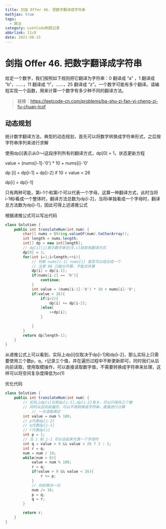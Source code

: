 ```yaml
---
title: 剑指 Offer 46. 把数字翻译成字符串
mathjax: true
tags:
  - 算法
category: LeetCode刷题记录
abbrlink: 11c0
date: 2021-08-15
---
```

# 剑指 Offer 46. 把数字翻译成字符串

给定一个数字，我们按照如下规则把它翻译为字符串：0 翻译成 “a” ，1 翻译成 “b”，……，11 翻译成 “l”，……，25 翻译成 “z”。一个数字可能有多个翻译。请编程实现一个函数，用来计算一个数字有多少种不同的翻译方法。

> 链接：https://leetcode-cn.com/problems/ba-shu-zi-fan-yi-cheng-zi-fu-chuan-lcof

<!-- more -->

## 动态规划

统计数字翻译方法，典型的动态规划，首先可以将数字转换成字符串形式，之后按字符串序列来进行求解

使用dp[i]表示从0～i这段序列所有的翻译方式，dp[0] = 1，状态更新方程

value = (nums[i-1]-'0') * 10 + nums[i]-'0'

dp [i] = dp[i-1] + dp[i-2] if 10 < value < 26

dp[i] = dp[i-1]

只有两种可能，第i-1个和第i个可以代表一个字母，这算一种翻译方式，此时当将i-1和i看成一个整体时，翻译方法总数为dp[i-2]，当将i单独看成一个字母时，翻译总方法数为dp[i-1]，因此可得上述递推公式

根据递推公式可以写出代码

```java
class Solution {
    public int translateNum(int num) {
        char[] nums = String.valueOf(num).toCharArray();
        int length = nums.length;
        int[] dp = new int[length];
        // dp[i][j]表示数字串在[0,i]段具有翻译方式
        dp[0] = 1;
        for(int i=1;i<length;++i){
            // 判断 nums[i-1] nums[i] 是否可以组合成一个
            // 注意 06 只能分开算，不能合并算
            dp[i] = dp[i-1];
            if(nums[i-1] == '0'){
                continue;
            }
            int value = (nums[i-1]-'0') * 10 + nums[i]-'0';
            if(value < 26){
                if(i>2){
                    dp[i] += dp[i-2];
                }else{
                    ++dp[i];
                }
                
            }
        }
        return dp[length-1];
    }
}
```

从递推公式上可以看到，实际上dp[i]仅取决于dp[i-1]和dp[i-2]，那么实际上只需要使用三个数p，q，r记录三个值，并在遍历过程中不断更新即可，同时我们从后向前读取，使用取模操作，可以直接读取数字值，不需要转换成字符串来处理，这样可以将空间复杂度降低为o(1)

优化代码

```java
class Solution {
    public int translateNum(int num) {
        // 实际上dp[i]仅和dp[i-1],dp[i-2]有关，可以只保存三个数
        // 同时从后向前遍历，可以不用转换成字符串，直接进行计算
     		// 一次读取两位
        int value = num % 100;
        // p代表dp[i-2]
        // q代表dp[i-1]
        // r代表dp[i]
        int p = 1;
      	// 当 i 和 i-1 可以合起来代表一个字母时
        int q = value > 9 && value < 26 ? 2 : 1;
        int r = q;
        num = num / 10;
        while(num > 0){
            value = num % 100;
            r = q;
            if(value > 9 && value < 26){
                r += p;
            }
          	// 向前移动一位
            num /= 10;
            p = q;
            q = r;
        }

        return r;
    }
}
```

